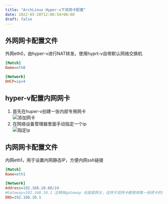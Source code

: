 ```yaml
---
title: "ArchLinux Hyper-v下双网卡配置"
date: 2022-05-20T12:06:54+08:00
draft: false
---
```


## 外网网卡配置文件

外网eth0，由hyper-v进行NAT转发，使用hyprt-v自带默认网络交换机
```ini
[Match]
Name=eth0

[Network]
DHCP=ipv4
```
## hyper-v配置内网网卡
1. 首先在huper-v创建一张内部专用网卡<br>![添加网卡](/images/2022-05-20/LAN-switch.png)
2. 在网络设备管理器里面手动指定一个ip<br>![指定ip](/images/2022-05-20/LAN-SET.png)

## 内网网卡配置文件

内网eth1，用于设置内网静态IP，方便内网ssh链接

```ini
[Match]
Name=eth1

[Network]
Address=192.168.10.66/24
#Gateway=192.168.10.1 注释掉gateway 也就是网关，这样子双网卡都使用第一张网卡的默认网关，否则需要添加路由表来解决无法上网问题
DNS=192.168.10.1
```